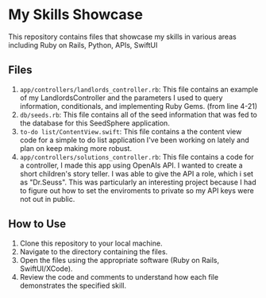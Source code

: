 # My Skills Showcase

This repository contains files that showcase my skills in various areas including Ruby on Rails, Python, APIs, SwiftUI

## Files

1. `app/controllers/landlords_controller.rb`: This file contains an example of my LandlordsController and the parameters I used to query information, conditionals, and implementing Ruby Gems. (from line 4-21)
2. `db/seeds.rb`: This file contains all of the seed information that was fed to the database for this SeedSphere application.
3. `to-do list/ContentView.swift`: This file contains a the content view code for a simple to do list application I've been working on lately and plan on keep making more robust.
4. `app/controllers/solutions_controller.rb`: This file contains a code for a controller, I made this app using OpenAIs API. I wanted to create a short children's story teller. I was able to give the API a role, which i set as "Dr.Seuss". This was particularly an interesting project because I had to figure out how to set the enviroments to private so my API keys were not out in public.

## How to Use

1. Clone this repository to your local machine.
2. Navigate to the directory containing the files.
3. Open the files using the appropriate software (Ruby on Rails, SwiftUI/XCode).
4. Review the code and comments to understand how each file demonstrates the specified skill.

